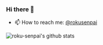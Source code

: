 ### Hi there 👋


- 📫 How to reach me: [@rokusenpai](https://telegram.me/rokusenpai)


![roku-senpai's github stats](https://github-readme-stats.vercel.app/api?username=roku-senpai)
